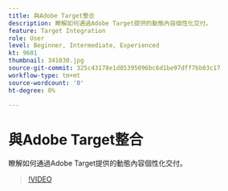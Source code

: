 ```yaml
---
title: 與Adobe Target整合
description: 瞭解如何通過Adobe Target提供的動態內容個性化交付。
feature: Target Integration
role: User
level: Beginner, Intermediate, Experienced
kt: 9601
thumbnail: 341030.jpg
source-git-commit: 325c43178e1d85395096bc6d1be97dff7bb03c17
workflow-type: tm+mt
source-wordcount: '0'
ht-degree: 0%

---
```



# 與Adobe Target整合

瞭解如何通過Adobe Target提供的動態內容個性化交付。

>[!VIDEO](https://video.tv.adobe.com/v/341030?quality=12&learn=on)
